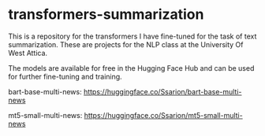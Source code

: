 # transformers-summarization

This is a repository for the transformers I have fine-tuned for the task of text summarization.
These are projects for the NLP class at the University Of West Attica.

The models are available for free in the Hugging Face Hub and can be used for further fine-tuning and training.

bart-base-multi-news:
https://huggingface.co/Ssarion/bart-base-multi-news

mt5-small-multi-news:
https://huggingface.co/Ssarion/mt5-small-multi-news
